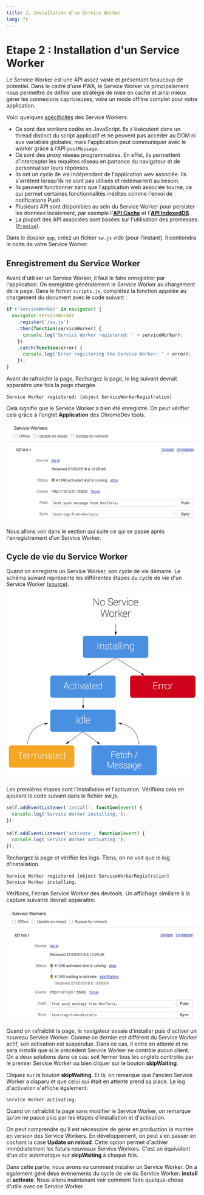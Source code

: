 ```yaml
---
title: 2. Installation d'un Service Worker
lang: fr
---
```


# Etape 2 : Installation d'un Service Worker

Le Service Worker est une API assez vaste et présentant beaucoup de potentiel. Dans le cadre d'une PWA, le Service Worker va principalement nous permettre de définir une stratégie de mise en cache et ainsi mieux gérer les connexions capricieuses, voire un mode offline complet pour notre application.

Voici quelques [spécificités](https://developers.google.com/web/fundamentals/primers/service-workers/) des Service Workers:

* Ce sont des workers codés en JavaScript. Ils s'éxécutent dans un thread distinct du script applicatif et ne peuvent pas accéder au DOM ni aux variables globales, mais l'application peut communiquer avec le worker grâce à l'API `postMessage`.
* Ce sont des proxy réseau programmables. En effet, ils permettent d'intercepter les requêtes réseau en partance du navigateur et de personnaliser leurs réponses.
* Ils ont un cycle de vie indépendant de l'application wev associée. Ils s'arrêtent lorsqu'ils ne sont pas utilisés et redémarrent au besoin.
* Ils peuvent fonctionner sans que l'application web associée tourne, ce qui permet certaines fonctionnalités inédites comme l'envoi de notifications Push.
* Plusieurs API sont disponibles au sein du Service Worker pour persister les données localement, par exemple l'[**API Cache**](https://developer.mozilla.org/fr/docs/Web/API/Cache) et l'[**API IndexedDB**](https://developer.mozilla.org/fr/docs/Web/API/API_IndexedDB).
* La plupart des API associées sont basées sur l'utilisation des promesses ([`Promise`](https://developer.mozilla.org/fr/docs/Web/JavaScript/Reference/Objets_globaux/Promise)).

Dans le dossier `app`, créez un fichier `sw.js` vide (pour l'instant). Il contiendra le code de votre Service Worker.

## Enregistrement du Service Worker

Avant d'utiliser un Service Worker, il faut le faire enregistrer par l'application. On enregistre généralement le Service Worker au chargement de la page. Dans le fichier `scripts.js`, complétez la fonction appelée au chargement du document avec le code suivant :

```js
if ('serviceWorker' in navigator) {
  navigator.serviceWorker
    .register('/sw.js')
    .then(function(serviceWorker) {
      console.log('Service Worker registered: ' + serviceWorker);
    })
    .catch(function(error) {
      console.log('Error registering the Service Worker: ' + error);
    });
}
```

Avant de rafraichir la page, Rechargez la page, le log suivant devrait apparaitre une fois la page chargée.

```
Service Worker registered: [object ServiceWorkerRegistration]
```

Cela signifie que le Service Worker a bien été enregistré. On peut vérifier cela grâce à l'onglet **Application** des ChromeDev tools.

![Service Worker bien installé](./readme_assets/service-worker-setup.png 'Cycle de vie du Service Worker')

Nous allons voir dans le section qui suite ce qui se passe après l'enregistrement d'un Service Worker.

## Cycle de vie du Service Worker

Quand on enregistre un Service Worker, son cycle de vie démarre. Le schéma suivant représente les différentes étapes du cycle de vie d'un Service Worker ([source](https://developers.google.com/web/fundamentals/primers/service-workers/)).

![Cycle de vie du Service Worker](./readme_assets/sw-lifecycle.png 'Cycle de vie du Service Worker')

Les premières étapes sont l'installation et l'activation. Vérifions cela en ajoutant le code suivant dans le fichier _sw.js_.

```js
self.addEventListener('install', function(event) {
  console.log('Service Worker installing.');
});

self.addEventListener('activate', function(event) {
  console.log('Service Worker activating.');
});
```

Rechargez la page et vérifier les logs. Tiens, on ne voit que le log d'installation.

```
Service Worker registered [object ServiceWorkerRegistration]
Service Worker installing.
```

Vérifions, l'écran Service Worker des devtools. Un affichage similaire à la capture suivante devrait apparaitre:

![Service Worker en attente d'installation](./readme_assets/sw-waiting.png 'Service Worker en attente')

Quand on rafraîchit la page, le navigateur essaie d'installer puis d'activer un nouveau Service Worker. Comme ce dernier est différent du Service Worker actif, son activation est suspendue. Dans ce cas, Il entre en attente et ne sera installé que si le précédent Service Worker ne contrôle aucun client. On a deux solutions dans ce cas: soit fermer tous les onglets controlés par le premier Service Worker ou bien cliquer sur le bouton **skipWaiting**.

Cliquez sur le bouton **skipWaiting**. Et là, on remarque que l'ancien Service Worker a disparu et que celui qui était en attente prend sa place. Le log d'activation s'affiche également.

```
Service Worker activating.
```

Quand on rafraîchit la page sans modifier le Service Worker, on remarque qu'on ne passe plus par les étapes d'installation et d'activation.

On peut comprendre qu'il est nécessaire de gérer en production la montée en version des Service Workers. En développement, on peut s'en passer en cochant la case **Update on reload**. Cette option permet d'activer immédiatement les futurs nouveaux Service Workers. C'est un équivalent d'un clic automatique sur **skipWaiting** à chaque fois.

Dans cette partie, nous avons vu comment installer un Service Worker. On a également géré deux évènements du cycle de vie du Service Worker: **install** et **activate**. Nous allons maintenant voir comment faire quelque-chose d'utile avec ce Service Worker.